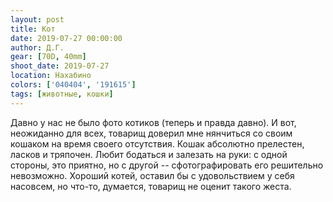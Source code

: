 ```yaml
---
layout: post
title: Кот
date: 2019-07-27 00:00:00
author: Д.Г.
gear: [70D, 40mm]
shoot_date: 2019-07-27
location: Нахабино
colors: ['040404', '191615']
tags: [животные, кошки]
---
```

Давно у нас не было фото котиков (теперь и правда давно). И вот, неожиданно для всех, товарищ доверил мне нянчиться со своим кошаком на время своего отсутствия. Кошак абсолютно прелестен, ласков и тряпочен. Любит бодаться и залезать на руки: с одной стороны, это приятно, но с другой -- сфотографировать его решительно невозможно. Хороший котей, оставил бы с удовольствием у себя насовсем, но что-то, думается, товарищ не оценит такого жеста.
